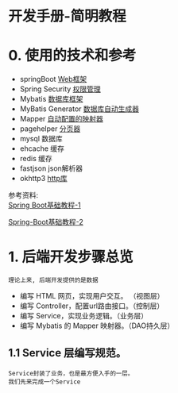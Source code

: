 开发手册-简明教程
==

# 0. 使用的技术和参考
- springBoot [Web框架](https://spring.io/guides/gs/spring-boot/)
- Spring Security [权限管理](https://spring.io/guides/gs/securing-web/)
- Mybatis [数据库框架](http://www.mybatis.org/mybatis-3/zh/index.html)
- MyBatis Generator [数据库自动生成器](https://blog.csdn.net/isea533/article/details/42102297)
- Mapper [自动配置的映射器](https://github.com/abel533/Mapper)
- pagehelper [分页器](https://github.com/pagehelper/Mybatis-PageHelper)
- mysql 数据库
- ehcache 缓存
- redis 缓存
- fastjson json解析器
- okhttp3 [http库](http://square.github.io/okhttp/)

参考资料:     
[Spring Boot基础教程-1](http://tengj.top/2017/04/24/springboot0/)

[Spring-Boot基础教程-2](http://blog.didispace.com/Spring-Boot%E5%9F%BA%E7%A1%80%E6%95%99%E7%A8%8B/)

 
# 1. 后端开发步骤总览
    
    理论上来, 后端开发提供的是数据

- 编写 HTML 网页，实现用户交互。 （视图层）
- 编写 Controller，配置url路由接口。（控制层）
- 编写 Service，实现业务逻辑。（业务层）
- 编写 Mybatis 的 Mapper 映射器。（DAO持久层）



## 1.1 Service 层编写规范。
    
    Service封装了业务，也是最方便入手的一层。
    我们先来完成一个Service
    
```
    
```
    
    
